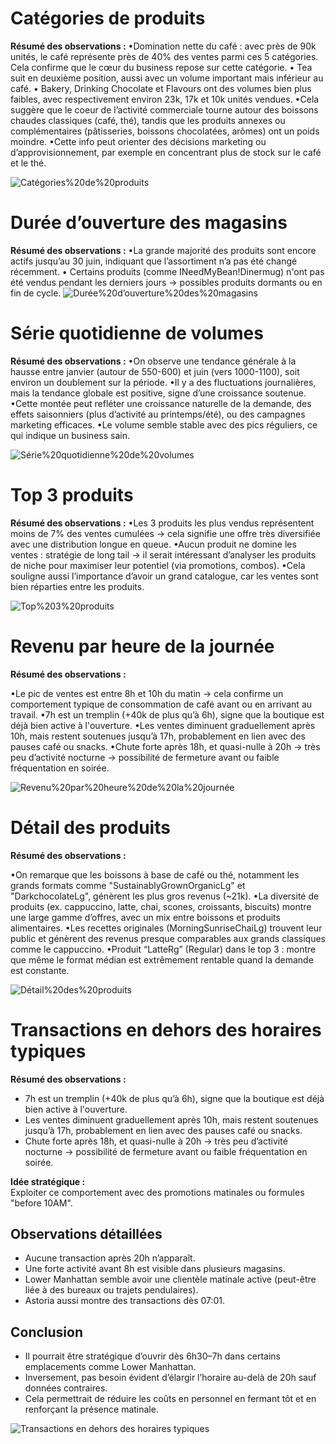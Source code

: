 # Catégories de produits

**Résumé des observations :**
•Domination nette du café : avec près de 90k unités, le café représente près de 40% des ventes parmi ces 5 catégories. Cela confirme que le cœur du business repose sur cette catégorie.
• Tea suit en deuxième position, aussi avec un volume important mais inférieur au café.
• Bakery, Drinking Chocolate et Flavours ont des volumes bien plus faibles, avec respectivement environ 23k, 17k et 10k unités vendues. 
•Cela suggère que le coeur de l’activité commerciale tourne autour des boissons chaudes classiques (café, thé), tandis que les produits annexes ou complémentaires (pâtisseries, boissons chocolatées, arômes) ont un poids moindre.
•Cette info peut orienter des décisions marketing ou d’approvisionnement, par exemple en concentrant plus de stock sur le café et le thé. 

![Catégories%20de%20produits](Catégories%20de%20produits.png)

# Durée d’ouverture des magasins

**Résumé des observations :**
•La grande majorité des produits sont encore actifs jusqu’au 30 juin, indiquant que l’assortiment n’a pas été changé récemment.
• Certains produits (comme INeedMyBean!Dinermug) n'ont pas été vendus pendant les derniers jours → possibles produits dormants ou en fin de cycle.
![Durée%20d’ouverture%20des%20magasins](Durée%20d’ouverture%20des%20magasins.png)









# Série quotidienne de volumes

**Résumé des observations :**
•On observe une tendance générale à la hausse entre janvier (autour de 550-600) et juin (vers 1000-1100), soit environ un doublement sur la période.
•Il y a des fluctuations journalières, mais la tendance globale est positive, signe d’une croissance soutenue.
•Cette montée peut refléter une croissance naturelle de la demande, des effets saisonniers (plus d’activité au printemps/été), ou des campagnes marketing efficaces.
•Le volume semble stable avec des pics réguliers, ce qui indique un business sain.

![Série%20quotidienne%20de%20volumes](Série%20quotidienne%20de%20volumes.png)
# Top 3 produits

**Résumé des observations :**
•Les 3 produits les plus vendus représentent moins de 7% des ventes cumulées → cela signifie une offre très diversifiée avec une distribution longue en queue.
•Aucun produit ne domine les ventes : stratégie de long tail → il serait intéressant d’analyser les produits de niche pour maximiser leur potentiel (via promotions, combos).
•Cela souligne aussi l’importance d’avoir un grand catalogue, car les ventes sont bien réparties entre les produits.

![Top%203%20produits](Top%203%20produits.png)

# Revenu par heure de la journée

**Résumé des observations :**

•Le pic de ventes est entre 8h et 10h du matin → cela confirme un comportement typique de consommation de café avant ou en arrivant au travail.
•7h est un tremplin (+40k de plus qu’à 6h), signe que la boutique est déjà bien active à l'ouverture.
•Les ventes diminuent graduellement après 10h, mais restent soutenues jusqu’à 17h, probablement en lien avec des pauses café ou snacks.
•Chute forte après 18h, et quasi-nulle à 20h → très peu d’activité nocturne → possibilité de fermeture avant ou faible fréquentation en soirée.

![Revenu%20par%20heure%20de%20la%20journée](Revenu%20par%20heure%20de%20la%20journée.png)




# Détail des produits

**Résumé des observations :**

•On remarque que les boissons à base de café ou thé, notamment les grands formats comme "SustainablyGrownOrganicLg" et "DarkchocolateLg", génèrent les plus gros revenus (~21k). 
•La diversité de produits (ex. cappuccino, latte, chai, scones, croissants, biscuits) montre une large gamme d’offres, avec un mix entre boissons et produits alimentaires.
•Les recettes originales (MorningSunriseChaiLg) trouvent leur public et génèrent des revenus presque comparables aux grands classiques comme le cappuccino.
•Produit “LatteRg” (Regular) dans le top 3 : montre que même le format médian est extrêmement rentable quand la demande est constante.

![Détail%20des%20produits](Détail%20des%20produits.png)

# Transactions en dehors des horaires typiques

**Résumé des observations :**

- 7h est un tremplin (+40k de plus qu’à 6h), signe que la boutique est déjà bien active à l'ouverture.  
- Les ventes diminuent graduellement après 10h, mais restent soutenues jusqu’à 17h, probablement en lien avec des pauses café ou snacks.  
- Chute forte après 18h, et quasi-nulle à 20h → très peu d’activité nocturne → possibilité de fermeture avant ou faible fréquentation en soirée.

**Idée stratégique :**  
Exploiter ce comportement avec des promotions matinales ou formules "before 10AM".
## Observations détaillées
- Aucune transaction après 20h n’apparaît.  
- Une forte activité avant 8h est visible dans plusieurs magasins.  
- Lower Manhattan semble avoir une clientèle matinale active (peut-être liée à des bureaux ou trajets pendulaires).  
- Astoria aussi montre des transactions dès 07:01.
## Conclusion

- Il pourrait être stratégique d’ouvrir dès 6h30–7h dans certains emplacements comme Lower Manhattan.  
- Inversement, pas besoin évident d’élargir l’horaire au-delà de 20h sauf données contraires.  
- Cela permettrait de réduire les coûts en personnel en fermant tôt et en renforçant la présence matinale.

![Transactions en dehors des horaires typiques](transactions_en_dehors_horaires.png)
